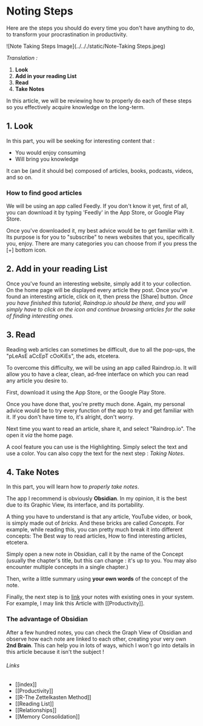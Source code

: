 # Noting Steps
Here are the steps you should do every time you don't have anything to do, to transform your procrastination in productivity.

![Note Taking Steps Image](../.././static/Note-Taking Steps.jpeg)

*Translation :*

1. **Look**
2. **Add in your reading List**
3. **Read**
4. **Take Notes**

In this article, we will be reviewing how to properly do each of these steps so you effectively acquire knowledge on the long-term.

## 1. Look
In this part, you will be seeking for interesting content that :
- You would enjoy consuming
- Will bring you knowledge

It can be (and it should be) composed of articles, books, podcasts, videos, and so on.

### How to find good articles
We will be using an app called Feedly. If you don't know it yet, first of all, you can download it by typing 'Feedly' in the App Store, or Google Play Store.

Once you've downloaded it, my best advice would be to get familiar with it. Its purpose is for you to "subscribe" to news websites that you, specifically you, enjoy. There are many categories you can choose from if you press the [+] bottom icon. 


## 2. Add in your reading List
Once you've found an interesting website, simply add it to your collection. On the home page will be displayed every article they post. Once you've found an interesting article, click on it, then press the [Share] button. *Once you have finished this tutorial, Raindrop.io should be there, and you will simply have to click on the icon and continue browsing articles for the sake of finding interesting ones.*
## 3. Read
Reading web articles can sometimes be difficult, due to all the pop-ups, the "pLeAsE aCcEpT cOoKiEs", the ads, etcetera. 

To overcome this difficulty, we will be using an app called Raindrop.io. It will allow you to have a clear, clean, ad-free interface on which you can read any article you desire to. 

First, download it using the App Store, or the Google Play Store.

Once you have done that, you're pretty much done. Again, my personal advice would be to try every function of the app to try and get familiar with it. If you don't have time to, it's alright, don't worry. 

Next time you want to read an article, share it, and select "Raindrop.io". The open it *via* the home page.

A cool feature you can use is the Highlighting. Simply select the text and use a color. You can also copy the text for the next step : *Taking Notes*.

## 4. Take Notes
In this part, you will learn how to *properly take notes*.

The app I recommend is obviously **Obsidian**. In my opinion, it is the best due to its Graphic View, its interface, and its portability.

A thing you have to understand is that any article, YouTube video, or book, is simply made out of *bricks*. And these bricks are called *Concepts*. For example, while reading this, you can pretty much break it into different concepts: The Best way to read articles, How to find interesting articles, etcetera. 

Simply open a new note in Obsidian, call it by the name of the Concept (usually the chapter's title, but this can change : it's up to you. You may also encounter multiple concepts in a single chapter.)

Then, write a little summary using **your own words** of the concept of the note. 

Finally, the next step is to [link]() your notes with existing ones in your system. For example, I may link this Article with [[Productivity]].

### The advantage of Obsidian
After a few hundred notes, you can check the Graph View of Obsidian and observe how each note are linked to each other, creating your very own **2nd Brain**. This can help you in lots of ways, which I won't go into details in this article because it isn't the subject !





###### Links
- [[index]]
- [[Productivity]]
- [[R-The Zettelkasten Method]]
- [[Reading List]]
- [[Relationships]]
- [[Memory Consolidation]]
